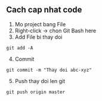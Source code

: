 ## Cach cap nhat code

1. Mo project bang File
2. Right-click -> chon Git Bash here
3. Add File bi thay doi

```
git add -A
```
4. Commit
```
git commit -m "Thay doi abc-xyz"
```

5. Push thay doi len git
```
git push origin master
```
